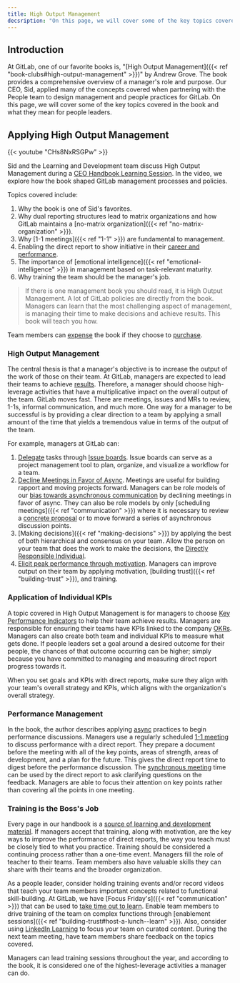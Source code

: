 ```yaml
---
title: High Output Management
decsription: "On this page, we will cover some of the key topics covered in the book High Output Management and what they mean for people leaders."
---
```


## Introduction

At GitLab, one of our favorite books is, "[High Output Management]({{< ref "book-clubs#high-output-management" >}})" by Andrew Grove. The book provides a comprehensive overview of a manager's role and purpose. Our CEO, Sid, applied many of the concepts covered when partnering with the People team to design management and people practices for GitLab. On this page, we will cover some of the key topics covered in the book and what they mean for people leaders.

## Applying High Output Management

{{< youtube "CHs8NxRSGPw" >}}

Sid and the Learning and Development team discuss High Output Management during a [CEO Handbook Learning Session](/handbook/people-group/learning-and-development/learning-initiatives/#ceo-handbook-learning-sessions). In the video, we explore how the book shaped GitLab management processes and policies.

Topics covered include:

1. Why the book is one of Sid's favorites.
1. Why dual reporting structures lead to matrix organizations and how GitLab maintains a [no-matrix organization]({{< ref "no-matrix-organization" >}}).
1. Why [1-1 meetings]({{< ref "1-1" >}}) are fundamental to management.
1. Enabling the direct report to show initiative in their [career and performance](/handbook/people-group/learning-and-development/career-development/).
1. The importance of [emotional intelligence]({{< ref "emotional-intelligence" >}}) in management based on task-relevant maturity.
1. Why training the team should be the manager's job.

> If there is one management book you should read, it is High Output Management. A lot of GitLab policies are directly from the book. Managers can learn that the most challenging aspect of management, is managing their time to make decisions and achieve results. This book will teach you how.

Team members can [expense](/handbook/finance/expenses/) the book if they choose to [purchase](https://www.amazon.com/High-Output-Management-Andrew-Grove/dp/0679762884/ref=sr_1_1?dchild=1&keywords=High+Output+Management&qid=1612303222&sr=8-1).

### High Output Management

The central thesis is that a manager's objective is to increase the output of the work of those on their team. At GitLab, managers are expected to lead their teams to achieve [results](/handbook/values/#results). Therefore, a manager should choose high-leverage activities that have a multiplicative impact on the overall output of the team. GitLab moves fast. There are meetings, issues and MRs to review, 1-1s, informal communication, and much more. One way for a manager to be successful is by providing a clear direction to a team by applying a small amount of the time that yields a tremendous value in terms of the output of the team.

For example, managers at GitLab can:

1. [Delegate](/handbook/leadership/effective-delegation/) tasks through [Issue boards](https://docs.gitlab.com/ee/user/project/issue_board.html#:~:text=The%20GitLab%20Issue%20Board%20is,Kanban%20or%20a%20Scrum%20board.&text=Issue%20boards%20help%20you%20to,your%20entire%20process%20in%20GitLab). Issue boards can serve as a project management tool to plan, organize, and visualize a workflow for a team.
1. [Decline Meetings in Favor of Async](/handbook/company/culture/all-remote/asynchronous/#how-to-decline-meetings-in-favor-of-async/). Meetings are useful for building rapport and moving projects forward. Managers can be role models of our [bias towards asynchronous communication](/handbook/values/#bias-towards-asynchronous-communication) by declining meetings in favor of async. They can also be role models by only [scheduling meetings]({{< ref "communication" >}}) where it is necessary to review a [concrete proposal](/handbook/values#make-a-proposal) or to move forward a series of asynchronous discussion points.
1. [Making decisions]({{< ref "making-decisions" >}}) by applying the best of both hierarchical and consensus on your team. Allow the person on your team that does the work to make the decisions, the [Directly Responsible Individual](/handbook/people-group/directly-responsible-individuals/).
1. [Elicit peak performance through motivation](https://internal.gitlab.com/handbook/company/high-performing-teams/). Managers can improve output on their team by applying motivation, [building trust]({{< ref "building-trust" >}}), and training.

### Application of Individual KPIs

A topic covered in High Output Management is for managers to choose [Key Performance Indicators](/handbook/company/kpis/) to help their team achieve results. Managers are responsible for ensuring their teams have KPIs linked to the company [OKRs](/handbook/company/okrs). Managers can also create both team and individual KPIs to measure what gets done. If people leaders set a goal around a desired outcome for their people, the chances of that outcome occurring can be higher; simply because you have committed to managing and measuring direct report progress towards it.

When you set goals and KPIs with direct reports, make sure they align with your team's overall strategy and KPIs, which aligns with the organization's overall strategy.

### Performance Management

In the book, the author describes applying [async](/handbook/values/#bias-towards-asynchronous-communication) practices to begin performance discussions. Managers use a regularly scheduled [1-1 meeting](/handbook/leadership/1-1/) to discuss performance with a direct report. They prepare a document before the meeting with all of the key points, areas of strength, areas of development, and a plan for the future. This gives the direct report time to digest before the performance discussion. The [synchronous meeting](/handbook/communication/#video-calls) time can be used by the direct report to ask clarifying questions on the feedback. Managers are able to focus their attention on key points rather than covering all the points in one meeting.

### Training is the Boss's Job

Every page in our handbook is a [source of learning and development material](/handbook/people-group/learning-and-development/#handbook-first-training-content/). If managers accept that training, along with motivation, are the key ways to improve the performance of direct reports, the way you teach must be closely tied to what you practice. Training should be considered a continuing process rather than a one-time event. Managers fill the role of teacher to their teams. Team members also have valuable skills they can share with their teams and the broader organization.

As a people leader, consider holding training events and/or record videos that teach your team members important concepts related to functional skill-building. At GitLab, we have [Focus Friday's]({{< ref "communication" >}}) that can be used to [take time out to learn](/handbook/people-group/learning-and-development/learning-initiatives/#take-time-out-to-learn-campaign/).  Enable team members to drive training of the team on complex functions through [enablement sessions]({{< ref "building-trust#host-a-lunch--learn" >}}). Also, consider using [LinkedIn Learning](/handbook/people-group/learning-and-development/self-paced-learning/#linkedin-learning) to focus your team on curated content. During the next team meeting, have team members share feedback on the topics covered.

Managers can lead training sessions throughout the year, and according to the book, it is considered one of the highest-leverage activities a manager can do.

